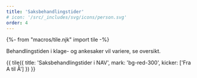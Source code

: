 ```yaml
---
title: 'Saksbehandlingstider'
# icon: '/src/_includes/svg/icons/person.svg'
order: 4
---
```


{%- from "macros/tile.njk" import tile -%}

Behandlingstiden i klage- og ankesaker vil variere, se oversikt.

{{ tile({
  title: 'Saksbehandlingstider i NAV',
  mark: 'bg-red-300',
  kicker: ['Fra A til Å']
}) }}
